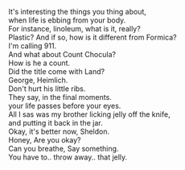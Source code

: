 
It's interesting the things you thing about,    
when life is ebbing from your body.    
For instance, linoleum, what is it, really?    
Plastic? And if so, how is it different from Formica?    
I'm calling 911.    
And what about Count Chocula?    
How is he a count.    
Did the title come with Land?    
George, Heimlich.    
Don't hurt his little ribs.    
They say, in the final moments.    
your life passes before your eyes.    
All I sas was my brother licking jelly off the knife,    
and putting it back in the jar.    
Okay, it's better now, Sheldon.    
Honey, Are you okay?    
Can you breathe, Say something.    
You have to.. throw away.. that jelly.    







